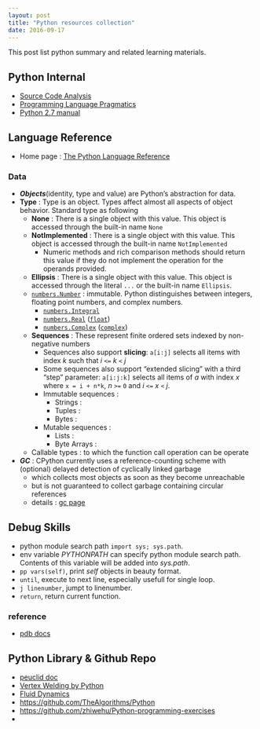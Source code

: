 ```yaml
---
layout: post
title: "Python resources collection" 
date: 2016-09-17
---
```


This post list python summary and related learning materials.

## Python Internal 
- [Source Code Analysis](https://github.com/stormzhang/free-programming-books)
- [Programming Language Pragmatics](http://www.cs.rochester.edu/~scott/pragmatics/)
- [Python 2.7 manual](http://docs.pythontab.com/python/python2.7/modules.html)

## Language Reference

- Home page : [The Python Language Reference](https://docs.python.org/3/reference/index.html)

### Data

- ***Objects***(identity, type and value) are Python’s abstraction for data.
- **Type** : Type is an object. Types affect almost all aspects of object behavior. Standard type as following
  - **None** : There is a single object with this value. This object is accessed through the built-in name `None`
  - **NotImplemented** : There is a single object with this value. This object is accessed through the built-in name `NotImplemented`
    - Numeric methods and rich comparison methods should return this value if they do not implement the operation for the operands provided.
  - **Ellipsis** : There is a single object with this value. This object is accessed through the literal `...` or the built-in name `Ellipsis`. 
  - [`numbers.Number`](https://docs.python.org/3/library/numbers.html#numbers.Number) : immutable. Python distinguishes between integers, floating point numbers, and complex numbers.
    - [`numbers.Integral`](https://docs.python.org/3/library/numbers.html#numbers.Integral)
    - [`numbers.Real`](https://docs.python.org/3/library/numbers.html#numbers.Real) ([`float`](https://docs.python.org/3/library/functions.html#float))
    - [`numbers.Complex`](https://docs.python.org/3/library/numbers.html#numbers.Complex) ([`complex`](https://docs.python.org/3/library/functions.html#complex))
  - **Sequences** : These represent finite ordered sets indexed by non-negative numbers
    - Sequences also support **slicing**: `a[i:j]` selects all items with index *k* such that *i* `<=` *k* `<` *j*
    - Some sequences also support “extended slicing” with a third “step” parameter: `a[i:j:k]` selects all items of *a* with index *x* where `x = i + n*k`, *n* `>=` `0` and *i* `<=` *x* `<` *j*.
    - Immutable sequences : 
      - Strings : 
      - Tuples :
      - Bytes :
    - Mutable sequences :
      - Lists :
      - Byte Arrays :
  - Callable types : to which the function call operation can be operate
- ***GC*** : CPython currently uses a reference-counting scheme with (optional) delayed detection of cyclically linked garbage
  - which collects most objects as soon as they become unreachable
  - but is not guaranteed to collect garbage containing circular references
  - details : [gc page](https://docs.python.org/3/library/gc.html#module-gc)

## Debug Skills
- python module search path `import sys; sys.path`.
- env variable *PYTHONPATH* can  specify python module search path. Contents of this variable will be added into *sys.path*.
- `pp vars(self)`, print *self* objects in beauty format.
- `until`, execute to next line, especially usefull for single loop.
- `j linenumber`, jumpt to linenumber.
- `return`, return current function.


### reference
- [pdb docs](https://docs.python.org/2/library/pdb.html)

## Python Library & Github Repo

- [peuclid doc](https://github.com/ezag/pyeuclid/blob/master/euclid.rst)
- [Vertex Welding by Python](http://prideout.net/blog/?p=46)
- [Fluid Dynamics](http://http.developer.nvidia.com/GPUGems/gpugems_ch38.html)
- https://github.com/TheAlgorithms/Python
- https://github.com/zhiwehu/Python-programming-exercises
- 
